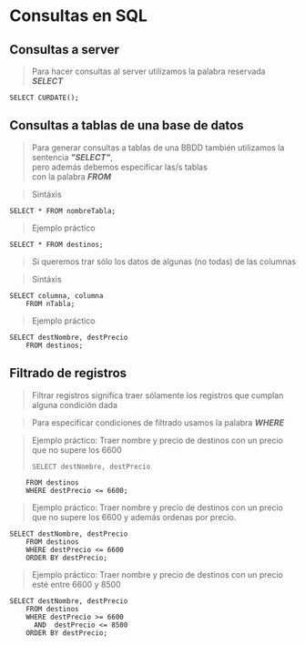 # Consultas en SQL

## Consultas a server

> Para hacer consultas al server utilizamos
> la palabra reservada ***SELECT***

    SELECT CURDATE();  

## Consultas a tablas de una base de datos

> Para generar consultas a tablas de una BBDD
> también utilizamos la sentencia ***"SELECT"***,  
> pero además debemos especificar las/s tablas  
> con la palabra ***FROM***    

> Sintáxis

    SELECT * FROM nombreTabla;  

> Ejemplo práctico

    SELECT * FROM destinos;  

> Si queremos trar sólo los datos de algunas (no todas)
> de las columnas

> Sintáxis

    SELECT columna, columna  
        FROM nTabla;  

> Ejemplo práctico

    SELECT destNombre, destPrecio  
        FROM destinos;  

## Filtrado de registros

> Filtrar registros significa traer sólamente los registros que cumplan alguna condición dada

> Para especificar condiciones de filtrado usamos la palabra ***WHERE***

> Ejemplo práctico:
> Traer nombre y precio de destinos
> con un precio que no supere los 6600
> 
>     SELECT destNombre, destPrecio  
        FROM destinos  
        WHERE destPrecio <= 6600;  

> Ejemplo práctico:
> Traer nombre y precio de destinos
> con un precio que no supere los 6600
> y además ordenas por precio.

    SELECT destNombre, destPrecio  
        FROM destinos  
        WHERE destPrecio <= 6600  
        ORDER BY destPrecio;  

> Ejemplo práctico:
> Traer nombre y precio de destinos
> con un precio esté entre 6600 y 8500

    SELECT destNombre, destPrecio  
        FROM destinos  
        WHERE destPrecio >= 6600  
          AND  destPrecio <= 8500  
        ORDER BY destPrecio; 